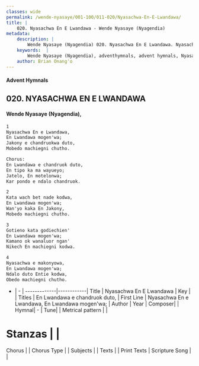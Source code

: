 ```yaml
---
classes: wide
permalink: /wende-nyasaye/001-100/011-020/Nyasachwa-En-E-Lwandawa/
title: |
    020. Nyasachwa En E Lwandawa - Wende Nyasaye (Nyagendia)
metadata:
    description: |
        Wende Nyasaye (Nyagendia) 020. Nyasachwa En E Lwandawa. Nyasachwa En e Lwandawa, En Lwandawa mogen'wa; Jakony e chandruokwa duto, Mobedo machiegni chutho.  Chorus: En Lwandawa e chandruok duto, En tipo ka ma wayueyo; Jatelo, En motelonwa; Kar pondo e ndalo chandruok.  
    keywords:  |
        Wende Nyasaye (Nyagendia), adventhymnals, advent hymnals, Nyasachwa En E Lwandawa, Nyasachwa En e Lwandawa, En Lwandawa mogen'wa;. En Lwandawa e chandruok duto,
    author: Brian Onang'o
---
```


#### Advent Hymnals
## 020. NYASACHWA EN E LWANDAWA
####  Wende Nyasaye (Nyagendia),

```txt
1
Nyasachwa En e Lwandawa,
En Lwandawa mogen'wa;
Jakony e chandruokwa duto,
Mobedo machiegni chutho.

Chorus:
En Lwandawa e chandruok duto,
En tipo ka ma wayueyo;
Jatelo, En motelonwa;
Kar pondo e ndalo chandruok.

2
Kata wach bet nade kodwa,
En Lwandawa mogen'wa;
Wan'yo kaka En Jakony,
Mobedo machiegni chutho.

3
Gotieno kata godiechien'
En Lwandawa mogen'wa;
Kamano ok wanaluor ngan'
Nikech En machiegni kodwa.

4
Nyasachwa e makonyowa,
En Lwandawa mogen'wa;
Ndalo duto Entie kodwa,
Obedo machiegni chutho.


```

- |   -  |
-------------|------------|
Title | Nyasachwa En E Lwandawa |
Key |  |
Titles | En Lwandawa e chandruok duto, |
First Line | Nyasachwa En e Lwandawa, En Lwandawa mogen'wa; |
Author | 
Year | 
Composer| |
Hymnal|  - |
Tune|  |
Metrical pattern | |
# Stanzas |  |
Chorus |  |
Chorus Type |  |
Subjects | |
Texts |  |
Print Texts | 
Scripture Song |  |
    
